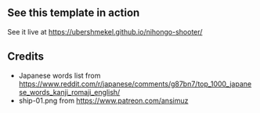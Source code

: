 ## See this template in action
See it live at https://ubershmekel.github.io/nihongo-shooter/

## Credits
* Japanese words list from https://www.reddit.com/r/japanese/comments/g87bn7/top_1000_japanese_words_kanji_romaji_english/
* ship-01.png from https://www.patreon.com/ansimuz
